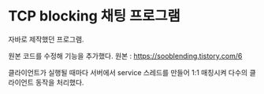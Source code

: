 # TCP blocking 채팅 프로그램

자바로 제작했던 프로그램.

원본 코드를 수정해 기능을 추가했다.
원본 : https://sooblending.tistory.com/6

클라이언트가 실행될 때마다 서버에서 service 스레드를 만들어 1:1 매칭시켜 다수의 클라이언트 동작을 처리했다.
